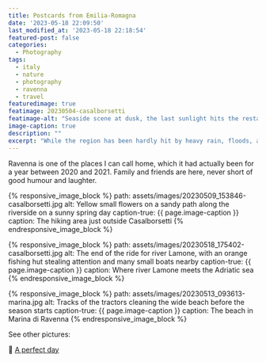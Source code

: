 ```yaml
---
title: Postcards from Emilia-Romagna
date: '2023-05-18 22:09:50'
last_modified_at: '2023-05-18 22:18:54'
featured-post: false
categories:
  - Photography
tags:
  - italy
  - nature
  - photography
  - ravenna
  - travel
featuredimage: true
featimage: 20230504-casalborsetti
featimage-alt: "Seaside scene at dusk, the last sunlight hits the restaurant at the end of the pier"
image-caption: true
description: ""
excerpt: "While the region has been hardly hit by heavy rain, floods, and landslides, I want to celebrate it with some pictures taken a few days before it all started."
---
```

Ravenna is one of the places I can call home, which it had actually been for a year between 2020 and 2021. Family and friends are here, never short of good humour and laughter.

{% responsive_image_block %}
  path: assets/images/20230509_153846-casalborsetti.jpg
  alt: Yellow small flowers on a sandy path along the riverside on a sunny spring day
  caption-true: {{ page.image-caption }}
  caption: The hiking area just outside Casalborsetti
{% endresponsive_image_block %}

{% responsive_image_block %}
  path: assets/images/20230518_175402-casalborsetti.jpg
  alt: The end of the ride for river Lamone, with an orange fishing hut stealing attention and many small boats nearby
  caption-true: {{ page.image-caption }}
  caption: Where river Lamone meets the Adriatic sea
{% endresponsive_image_block %}

{% responsive_image_block %}
  path: assets/images/20230513_093613-marina.jpg
  alt: Tracks of the tractors cleaning the wide beach before the season starts
  caption-true: {{ page.image-caption }}
  caption: The beach in Marina di Ravenna
{% endresponsive_image_block %}

See other pictures:

🔗 [A perfect day](https://silviamaggidesign.com/photography/a-perfect-day/)